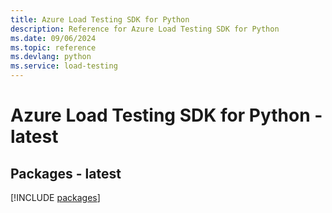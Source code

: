 ```yaml
---
title: Azure Load Testing SDK for Python
description: Reference for Azure Load Testing SDK for Python
ms.date: 09/06/2024
ms.topic: reference
ms.devlang: python
ms.service: load-testing
---
```

# Azure Load Testing SDK for Python - latest

## Packages - latest
[!INCLUDE [packages](load-testing-index.md)]
